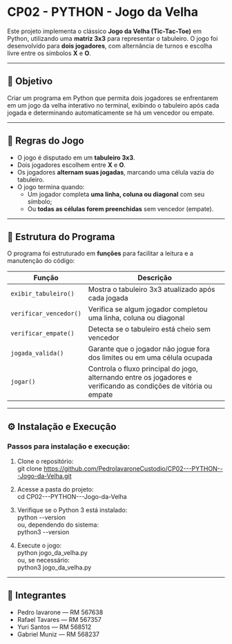 # CP02 - PYTHON - Jogo da Velha

Este projeto implementa o clássico **Jogo da Velha (Tic-Tac-Toe)** em Python, utilizando uma **matriz 3x3** para representar o tabuleiro. O jogo foi desenvolvido para **dois jogadores**, com alternância de turnos e escolha livre entre os símbolos **X** e **O**.

---

## 🧩 Objetivo

Criar um programa em Python que permita dois jogadores se enfrentarem em um jogo da velha interativo no terminal, exibindo o tabuleiro após cada jogada e determinando automaticamente se há um vencedor ou empate.

---

## 📜 Regras do Jogo

- O jogo é disputado em um **tabuleiro 3x3**.
- Dois jogadores escolhem entre **X** e **O**.
- Os jogadores **alternam suas jogadas**, marcando uma célula vazia do tabuleiro.
- O jogo termina quando:
  - Um jogador completa **uma linha, coluna ou diagonal** com seu símbolo;
  - Ou **todas as células forem preenchidas** sem vencedor (empate).

---

## 🧠 Estrutura do Programa

O programa foi estruturado em **funções** para facilitar a leitura e a manutenção do código:

| Função | Descrição |
|--------|------------|
| `exibir_tabuleiro()` | Mostra o tabuleiro 3x3 atualizado após cada jogada |
| `verificar_vencedor()` | Verifica se algum jogador completou uma linha, coluna ou diagonal |
| `verificar_empate()` | Detecta se o tabuleiro está cheio sem vencedor |
| `jogada_valida()` | Garante que o jogador não jogue fora dos limites ou em uma célula ocupada |
| `jogar()` | Controla o fluxo principal do jogo, alternando entre os jogadores e verificando as condições de vitória ou empate |

---

## ⚙️ Instalação e Execução

### Passos para instalação e execução:

1. Clone o repositório:  
git clone https://github.com/PedroIavaroneCustodio/CP02---PYTHON---Jogo-da-Velha.git

2. Acesse a pasta do projeto:  
cd CP02---PYTHON---Jogo-da-Velha

3. Verifique se o Python 3 está instalado:  
python --version  
ou, dependendo do sistema:  
python3 --version

4. Execute o jogo:  
python jogo_da_velha.py  
ou, se necessário:  
python3 jogo_da_velha.py

---

## 👥 Integrantes

- Pedro Iavarone — RM 567638
- Rafael Tavares — RM 567357
- Yuri Santos — RM 568512
- Gabriel Muniz — RM 568237
